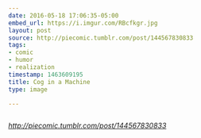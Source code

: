 ```yaml
---
date: 2016-05-18 17:06:35-05:00
embed_url: https://i.imgur.com/RBcfkgr.jpg
layout: post
source: http://piecomic.tumblr.com/post/144567830833
tags:
- comic
- humor
- realization
timestamp: 1463609195
title: Cog in a Machine
type: image

---
```

<img src="https://i.imgur.com/RBcfkgr.jpg" alt="" />

<cite>http://piecomic.tumblr.com/post/144567830833</cite>


